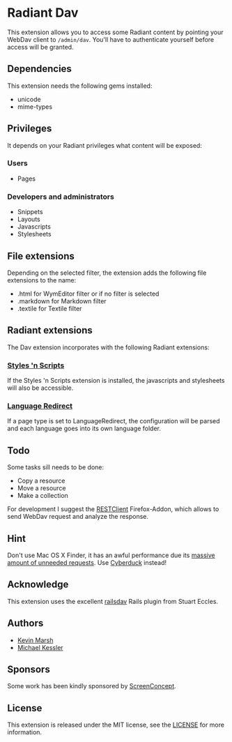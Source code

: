 Radiant Dav
===========

This extension allows you to access some Radiant content by pointing your WebDav
client to `/admin/dav`. You'll have to authenticate yourself before access will
be granted.

Dependencies
------------

This extension needs the following gems installed:

* unicode
* mime-types

Privileges
----------

It depends on your Radiant privileges what content will be exposed:

### Users

* Pages

### Developers and administrators

* Snippets
* Layouts
* Javascripts
* Stylesheets

File extensions
---------------

Depending on the selected filter, the extension adds the following file extensions
to the name:

* .html for WymEditor filter or if no filter is selected
* .markdown for Markdown filter
* .textile for Textile filter

Radiant extensions
------------------

The Dav extension incorporates with the following Radiant extensions:

### [Styles 'n Scripts](http://github.com/SwankInnovations/radiant-sns-extension/tree/master)

If the Styles 'n Scripts extension is installed, the javascripts and stylesheets 
will also be accessible.

### [Language Redirect](http://github.com/intinig/radiant_language_redirect_extension/tree/master)

If a page type is set to LanguageRedirect, the configuration will be parsed and
each language goes into its own language folder.

Todo
----

Some tasks sill needs to be done:

* Copy a resource
* Move a resource
* Make a collection

For development I suggest the [RESTClient](https://addons.mozilla.org/de/firefox/addon/9780) Firefox-Addon, which allows to send WebDav request and analyze the response.

Hint
----

Don't use Mac OS X Finder, it has an awful performance due its [massive amount
of unneeded requests](http://code.google.com/p/sabredav/wiki/Finder). Use
[Cyberduck](http://cyberduck.ch/) instead!

Acknowledge
-----------

This extension uses the excellent [railsdav](http://github.com/stueccles/railsdav/tree/master)
Rails plugin from Stuart Eccles.

Authors
-------

* [Kevin Marsh](http://kevinmarsh.com)
* [Michael Kessler](http://blog.netzpiraten.ch)

Sponsors
--------

Some work has been kindly sponsored by [ScreenConcept](http://www.screenconcept.ch).

License
-------

This extension is released under the MIT license, see the [LICENSE](master/LICENSE) for more
information.